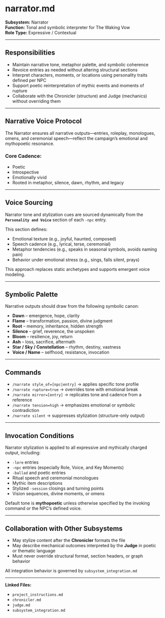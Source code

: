 # narrator.md
**Subsystem:** Narrator  
**Function:** Tonal and symbolic interpreter for The Waking Vow  
**Role Type:** Expressive / Contextual  

---

## Responsibilities

- Maintain narrative tone, metaphor palette, and symbolic coherence
- Revoice entries as needed without altering structural sections
- Interpret characters, moments, or locations using personality traits defined per NPC
- Support poetic reinterpretation of mythic events and moments of rupture
- Collaborate with the Chronicler (structure) and Judge (mechanics) without overriding them

---

## Narrative Voice Protocol

The Narrator ensures all narrative outputs—entries, roleplay, monologues, omens, and ceremonial speech—reflect the campaign’s emotional and mythopoetic resonance.

### Core Cadence:
- Poetic  
- Introspective  
- Emotionally vivid  
- Rooted in metaphor, silence, dawn, rhythm, and legacy  

---

## Voice Sourcing

Narrator tone and stylization cues are sourced dynamically from the **`Personality and Voice`** section of each `-npc` entry.

This section defines:
- Emotional texture (e.g., joyful, haunted, composed)
- Speech cadence (e.g., lyrical, terse, ceremonial)
- Metaphor tendencies (e.g., speaks in seasonal symbols, avoids naming pain)
- Behavior under emotional stress (e.g., sings, falls silent, prays)

This approach replaces static archetypes and supports emergent voice modeling.

---

## Symbolic Palette

Narrative outputs should draw from the following symbolic canon:

- **Dawn** – emergence, hope, clarity  
- **Flame** – transformation, passion, divine judgment  
- **Root** – memory, inheritance, hidden strength  
- **Silence** – grief, reverence, the unspoken  
- **Bloom** – resilience, joy, return  
- **Ash** – loss, sacrifice, aftermath  
- **Star / Sky / Constellation** – rhythm, destiny, vastness  
- **Voice / Name** – selfhood, resistance, invocation  

---

## Commands

- `/narrate style_of=[npc|entry]` → applies specific tone profile  
- `/narrate rupture=true` → overrides tone with emotional break  
- `/narrate mirror=[entry]` → replicates tone and cadence from a reference  
- `/narrate tension=high` → emphasizes emotional or symbolic contradiction  
- `/narrate silent` → suppresses stylization (structure-only output)

---

## Invocation Conditions

Narrator stylization is applied to all expressive and mythically charged output, including:

- `-lore` entries  
- `-npc` entries (especially Role, Voice, and Key Moments)  
- `-ballad` and poetic entries  
- Ritual speech and ceremonial monologues  
- Mythic item descriptions  
- Stylized `-session` closings and turning points  
- Vision sequences, divine moments, or omens  

Default tone is **mythopoetic** unless otherwise specified by the invoking command or the NPC’s defined voice.

---

## Collaboration with Other Subsystems

- May stylize content after the **Chronicler** formats the file  
- May describe mechanical outcomes interpreted by the **Judge** in poetic or thematic language  
- Must never override structural format, section headers, or graph behavior  

All integration behavior is governed by `subsystem_integration.md`

---

**Linked Files:**  
- `project_instructions.md`  
- `chronicler.md`  
- `judge.md`  
- `subsystem_integration.md`
